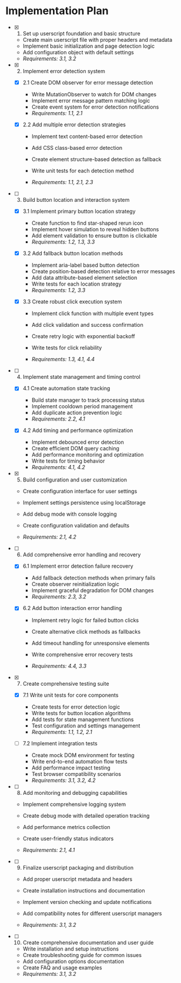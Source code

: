 # Implementation Plan

- [x] 1. Set up userscript foundation and basic structure



  - Create main userscript file with proper headers and metadata
  - Implement basic initialization and page detection logic
  - Add configuration object with default settings
  - _Requirements: 3.1, 3.2_

- [x] 2. Implement error detection system

  - [x] 2.1 Create DOM observer for error message detection


    - Write MutationObserver to watch for DOM changes
    - Implement error message pattern matching logic
    - Create event system for error detection notifications
    - _Requirements: 1.1, 2.1_


  
  - [x] 2.2 Add multiple error detection strategies

    - Implement text content-based error detection
    - Add CSS class-based error detection
    - Create element structure-based detection as fallback
    - Write unit tests for each detection method


    - _Requirements: 1.1, 2.1, 2.3_


- [ ] 3. Build button location and interaction system
  - [x] 3.1 Implement primary button location strategy


    - Create function to find star-shaped rerun icon
    - Implement hover simulation to reveal hidden buttons
    - Add element validation to ensure button is clickable
    - _Requirements: 1.2, 1.3, 3.3_
  
  - [x] 3.2 Add fallback button location methods

    - Implement aria-label based button detection
    - Create position-based detection relative to error messages
    - Add data attribute-based element selection
    - Write tests for each location strategy
    - _Requirements: 1.2, 3.3_
  
  - [x] 3.3 Create robust click execution system


    - Implement click function with multiple event types
    - Add click validation and success confirmation
    - Create retry logic with exponential backoff
    - Write tests for click reliability

    - _Requirements: 1.3, 4.1, 4.4_

- [ ] 4. Implement state management and timing control
  - [x] 4.1 Create automation state tracking


    - Build state manager to track processing status
    - Implement cooldown period management
    - Add duplicate action prevention logic
    - _Requirements: 2.2, 4.1_
  
  - [x] 4.2 Add timing and performance optimization


    - Implement debounced error detection
    - Create efficient DOM query caching
    - Add performance monitoring and optimization
    - Write tests for timing behavior
    - _Requirements: 4.1, 4.2_

- [x] 5. Build configuration and user customization


  - Create configuration interface for user settings
  - Implement settings persistence using localStorage
  - Add debug mode with console logging


  - Create configuration validation and defaults
  - _Requirements: 2.1, 4.2_

- [ ] 6. Add comprehensive error handling and recovery
  - [x] 6.1 Implement error detection failure recovery


    - Add fallback detection methods when primary fails
    - Create observer reinitialization logic
    - Implement graceful degradation for DOM changes
    - _Requirements: 2.3, 3.2_
  
  - [x] 6.2 Add button interaction error handling


    - Implement retry logic for failed button clicks
    - Create alternative click methods as fallbacks

    - Add timeout handling for unresponsive elements
    - Write comprehensive error recovery tests
    - _Requirements: 4.4, 3.3_

- [x] 7. Create comprehensive testing suite


  - [x] 7.1 Write unit tests for core components

    - Create tests for error detection logic
    - Write tests for button location algorithms
    - Add tests for state management functions
    - Test configuration and settings management
    - _Requirements: 1.1, 1.2, 2.1_
  


  - [ ] 7.2 Implement integration tests
    - Create mock DOM environment for testing
    - Write end-to-end automation flow tests
    - Add performance impact testing
    - Test browser compatibility scenarios
    - _Requirements: 3.1, 3.2, 4.2_



- [ ] 8. Add monitoring and debugging capabilities
  - Implement comprehensive logging system
  - Create debug mode with detailed operation tracking
  - Add performance metrics collection
  - Create user-friendly status indicators


  - _Requirements: 2.1, 4.1_

- [ ] 9. Finalize userscript packaging and distribution
  - Add proper userscript metadata and headers
  - Create installation instructions and documentation


  - Implement version checking and update notifications
  - Add compatibility notes for different userscript managers
  - _Requirements: 3.1, 3.2_

- [ ] 10. Create comprehensive documentation and user guide
  - Write installation and setup instructions
  - Create troubleshooting guide for common issues
  - Add configuration options documentation
  - Create FAQ and usage examples
  - _Requirements: 3.1, 3.2_